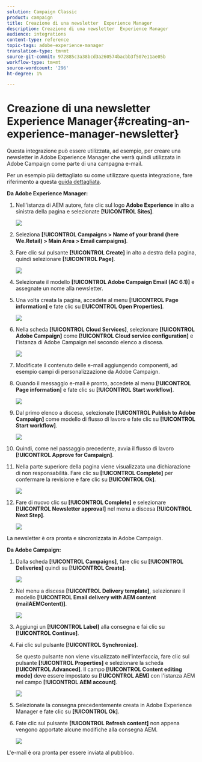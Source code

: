 ```yaml
---
solution: Campaign Classic
product: campaign
title: Creazione di una newsletter  Experience Manager
description: Creazione di una newsletter  Experience Manager
audience: integrations
content-type: reference
topic-tags: adobe-experience-manager
translation-type: tm+mt
source-git-commit: 972885c3a38bcd3a260574bacbb3f507e11ae05b
workflow-type: tm+mt
source-wordcount: '296'
ht-degree: 1%

---
```



# Creazione di una newsletter  Experience Manager{#creating-an-experience-manager-newsletter}

Questa integrazione può essere utilizzata, ad esempio, per creare una newsletter in Adobe Experience Manager che verrà quindi utilizzata in  Adobe Campaign come parte di una campagna e-mail.

Per un esempio più dettagliato su come utilizzare questa integrazione, fare riferimento a questa [guida dettagliata](https://helpx.adobe.com/campaign/kb/acc-aem.html).

**Da Adobe Experience Manager:**

1. Nell&#39;istanza di AEM autore, fate clic sul logo **Adobe Experience** in alto a sinistra della pagina e selezionate **[!UICONTROL Sites]**.

   ![](assets/aem_uc_1.png)

1. Seleziona **[!UICONTROL Campaigns > Name of your brand (here We.Retail) > Main Area > Email campaigns]**.
1. Fare clic sul pulsante **[!UICONTROL Create]** in alto a destra della pagina, quindi selezionare **[!UICONTROL Page]**.

   ![](assets/aem_uc_2.png)

1. Selezionate il modello **[!UICONTROL Adobe Campaign Email (AC 6.1)]** e assegnate un nome alla newsletter.
1. Una volta creata la pagina, accedete al menu **[!UICONTROL Page information]** e fate clic su **[!UICONTROL Open Properties]**.

   ![](assets/aem_uc_3.png)

1. Nella scheda **[!UICONTROL Cloud Services]**, selezionare **[!UICONTROL Adobe Campaign]** come **[!UICONTROL Cloud service configuration]** e l&#39;istanza di Adobe Campaign  nel secondo elenco a discesa.

   ![](assets/aem_uc_4.png)

1. Modificate il contenuto delle e-mail aggiungendo componenti, ad esempio campi di personalizzazione da  Adobe Campaign.
1. Quando il messaggio e-mail è pronto, accedete al menu **[!UICONTROL Page information]** e fate clic su **[!UICONTROL Start workflow]**.

   ![](assets/aem_uc_5.png)

1. Dal primo elenco a discesa, selezionate **[!UICONTROL Publish to Adobe Campaign]** come modello di flusso di lavoro e fate clic su **[!UICONTROL Start workflow]**.

   ![](assets/aem_uc_6.png)

1. Quindi, come nel passaggio precedente, avvia il flusso di lavoro **[!UICONTROL Approve for Campaign]**.
1. Nella parte superiore della pagina viene visualizzata una dichiarazione di non responsabilità. Fare clic su **[!UICONTROL Complete]** per confermare la revisione e fare clic su **[!UICONTROL Ok]**.

   ![](assets/aem_uc_7.png)

1. Fare di nuovo clic su **[!UICONTROL Complete]** e selezionare **[!UICONTROL Newsletter approval]** nel menu a discesa **[!UICONTROL Next Step]**.

   ![](assets/aem_uc_8.png)

La newsletter è ora pronta e sincronizzata in  Adobe Campaign.

**Da  Adobe Campaign:**

1. Dalla scheda **[!UICONTROL Campaigns]**, fare clic su **[!UICONTROL Deliveries]** quindi su **[!UICONTROL Create]**.

   ![](assets/aem_uc_9.png)

1. Nel menu a discesa **[!UICONTROL Delivery template]**, selezionare il modello **[!UICONTROL Email delivery with AEM content (mailAEMContent)]**.

   ![](assets/aem_uc_10.png)

1. Aggiungi un **[!UICONTROL Label]** alla consegna e fai clic su **[!UICONTROL Continue]**.
1. Fai clic sul pulsante **[!UICONTROL Synchronize]**.

   Se questo pulsante non viene visualizzato nell&#39;interfaccia, fare clic sul pulsante **[!UICONTROL Properties]** e selezionare la scheda **[!UICONTROL Advanced]**. Il campo **[!UICONTROL Content editing mode]** deve essere impostato su **[!UICONTROL AEM]** con l&#39;istanza AEM nel campo **[!UICONTROL AEM account]**.

   ![](assets/aem_uc_11.png)

1. Selezionate la consegna precedentemente creata in Adobe Experience Manager e fate clic su **[!UICONTROL Ok]**.
1. Fate clic sul pulsante **[!UICONTROL Refresh content]** non appena vengono apportate alcune modifiche alla consegna AEM.

   ![](assets/aem_uc_12.png)

L&#39;e-mail è ora pronta per essere inviata al pubblico.
